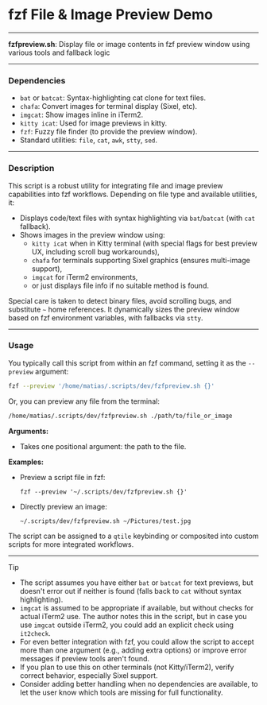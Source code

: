 # fzf File & Image Preview Demo

---

**fzfpreview.sh**: Display file or image contents in fzf preview window using various tools and fallback logic

---

### Dependencies

- `bat` or `batcat`: Syntax-highlighting cat clone for text files.
- `chafa`: Convert images for terminal display (Sixel, etc).
- `imgcat`: Show images inline in iTerm2.
- `kitty icat`: Used for image previews in kitty.
- `fzf`: Fuzzy file finder (to provide the preview window).
- Standard utilities: `file`, `cat`, `awk`, `stty`, `sed`.

---

### Description

This script is a robust utility for integrating file and image preview capabilities into fzf workflows. Depending on file type and available utilities, it:
- Displays code/text files with syntax highlighting via `bat`/`batcat` (with `cat` fallback).
- Shows images in the preview window using:
  - `kitty icat` when in Kitty terminal (with special flags for best preview UX, including scroll bug workarounds),
  - `chafa` for terminals supporting Sixel graphics (ensures multi-image support),
  - `imgcat` for iTerm2 environments,
  - or just displays file info if no suitable method is found.

Special care is taken to detect binary files, avoid scrolling bugs, and substitute `~` home references. It dynamically sizes the preview window based on fzf environment variables, with fallbacks via `stty`.

---

### Usage

You typically call this script from within an fzf command, setting it as the `--preview` argument:

```sh
fzf --preview '/home/matias/.scripts/dev/fzfpreview.sh {}'
```

Or, you can preview any file from the terminal:

```sh
/home/matias/.scripts/dev/fzfpreview.sh ./path/to/file_or_image
```

**Arguments:**
- Takes one positional argument: the path to the file.

**Examples:**
- Preview a script file in fzf:
  ```
  fzf --preview '~/.scripts/dev/fzfpreview.sh {}'
  ```
- Directly preview an image:
  ```
  ~/.scripts/dev/fzfpreview.sh ~/Pictures/test.jpg
  ```

The script can be assigned to a `qtile` keybinding or composited into custom scripts for more integrated workflows.

---

> [!TIP]
> - The script assumes you have either `bat` or `batcat` for text previews, but doesn't error out if neither is found (falls back to `cat` without syntax highlighting).
> - `imgcat` is assumed to be appropriate if available, but without checks for actual iTerm2 use. The author notes this in the script, but in case you use `imgcat` outside iTerm2, you could add an explicit check using `it2check`.
> - For even better integration with fzf, you could allow the script to accept more than one argument (e.g., adding extra options) or improve error messages if preview tools aren't found.
> - If you plan to use this on other terminals (not Kitty/iTerm2), verify correct behavior, especially Sixel support.
> - Consider adding better handling when no dependencies are available, to let the user know which tools are missing for full functionality.
